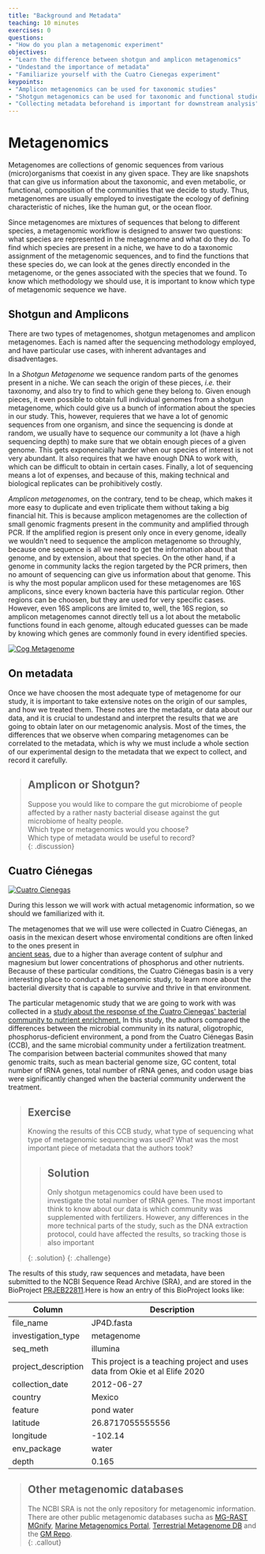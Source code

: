 ```yaml
---
title: "Background and Metadata"
teaching: 10 minutes
exercises: 0
questions:
- "How do you plan a metagenomic experiment"   
objectives:
- "Learn the difference between shotgun and amplicon metagenomics"
- "Undestand the importance of metadata"  
- "Familiarize yourself with the Cuatro Cienegas experiment"
keypoints:    
- "Amplicon metagenomics can be used for taxonomic studies"
- "Shotgun metagenomics can be used for taxonomic and functional studies"  
- "Collecting metadata beforehand is important for downstream analysis"    
---
```


# Metagenomics 
Metagenomes are collections of genomic sequences from various (micro)organisms that
coexist in any given space. They are like snapshots that can give us information 
about the taxonomic, and even metabolic, or functional, composition of the communities 
that we decide to study. Thus, metagenomes are usually employed to investigate the 
ecology of defining characteristic of niches, like the human gut, or the ocean floor. 

Since metagenomes are mixtures of sequences that belong to different species, 
a metagenomic workflow is designed to answer two questions: what species are represented 
in the metagenome and what do they do. To find which species are present in a niche, we have
to do a taxonomic assignment of the metagenomic sequences, and to find the functions that these
species do, we can look at the genes directly enconded in the metagenome, or the genes associated
with the species that we found. To know which methodology we should use, it is important to know which 
type of metagenomic sequence we have. 

## Shotgun and Amplicons    
There are two types of metagenomes, shotgun metagenomes and amplicon metagenomes. Each is named after the sequencing 
methodology employed, and have particular use cases, with inherent advantages and disadventages.

In a *Shotgun Metagenome* we sequence random parts of the genomes present in a niche. We can seach the
origin of these pieces, _i.e._ their taxonomy, and also try to find to which gene they belong to. Given enough 
pieces, it even possible to obtain full individual genomes from a shotgun metagenome, which could
give us a bunch of information about the species in our study. This, however, requieres that we have
a lot of genomic sequences from one organism, and since the sequencing is donde at random, we usually have to
sequence our community a lot (have a high sequencing depth) to make sure that we obtain enough pieces of a
given genome. This gets exponencially harder when our species of interest is not very abundant. It also requires
that we have enough DNA to work with, which can be difficult to obtain in certain cases. Finally, a lot of sequencing 
means a lot of expenses, and because of this, making technical and biological replicates can be prohibitively costly.   

*Amplicon metagenomes*, on the contrary, tend to be cheap, which makes it more easy to duplicate and even triplicate them
without taking a big financial hit. This is because amplicon metagenomes are the collection of small genomic fragments 
present in the community and amplified through PCR. If the amplified region is present only once in every genome, ideally 
we wouldn't need to sequence the amplicon metagenome so throughly, because one sequence is all we need to get the information
about that genome, and by extension, about that species. On the other hand, if a genome in community lacks the region targeted 
by the PCR primers, then no amount of sequencing can give us information about that genome. 
This is why the most popular amplicon used for these metagenomes are 16S amplicons, since every known bacteria have this particular
region. Other regions can be choosen, but they are used for very specific cases. However, even 16S amplicons are limited to, well, the
16S region, so amplicon metagenomes cannot directly tell us a lot about the metabolic functions found in each genome, altough 
educated guesses can be made by knowing which genes are commonly found in every identified species. 

<a href="{{ page.root }}/fig/metagenomic workflow.png">
  <img src="{{ page.root }}/fig/metagenomic workflow.png" alt="Cog Metagenome" />
</a>

## On metadata

Once we have choosen the most adequate type of metagenome for our study, it is important to take extensive notes on the origin of 
our samples, and how we treated them. These notes are the metadata, or data about our data, and it is crucial to undestand
and interpret the results that we are going to obtain later on our metagenomic analysis. Most of the times, the differences
that we observe when comparing metagenomes can be correlated to the metadata, which is why we must include a whole section of our
experimental design to the metadata that we expect to collect, and record it carefully. 

> ## Amplicon or Shotgun? 
>
> Suppose you would like to compare the gut microbiome of people affected by a rather nasty bacterial disease against the gut microbiome of healty people.  
> Which type or metagenomics would you choose?  
> Which type of metadata would be useful to record?  
{: .discussion}


## Cuatro Ciénegas  
<a href="{{ page.root }}/fig/md-01-data-Stromatolites.jpeg">
  <img src="{{ page.root }}/fig/md-01-data-Stromatolites.jpeg" alt="Cuatro Cienegas" />
</a>

During this lesson we will work with actual metagenomic information, so we should we familiarized with it. 

The metagenomes that we will use were collected in Cuatro Ciénegas, an oasis in the mexican desert whose 
enviromental conditions are often linked to the ones present in   
[ancient seas](https://elifesciences.org/articles/38278), due to 
a higher than average content of sulphur and magnesium but lower concentrations of phosphorus and 
other nutrients. Because of these particular conditions, the Cuatro Ciénegas basin is a very interesting
place to conduct a metagenomic study, to learn more about the bacterial diversity that is capable to
survive and thrive in that environment.

The particular metagenomic study that we are going to work with was collected in a
[study about the response of the Cuatro Cienegas' bacterial community to nutrient enrichment.](https://elifesciences.org/articles/49816) 
In this study, the authors compared the differences between the microbial community in its natural, oligotrophic, 
phosphorus-deficient environment, a pond from the Cuatro Ciénegas Basin (CCB), and the same microbial community under a fertilization treatment.
The comparision between bacterial communites showed that many genomic traits, such as mean bacterial genome size, GC content, 
total number of tRNA genes, total number of rRNA genes, and codon usage bias were significantly changed when the bacterial community 
underwent the treatment. 

> ## Exercise 
> 
> Knowing the results of this CCB study, what type of sequencing what type of metagenomic sequencing was used?
> What was the most important piece of metadata that the authors took?
> 
>> ## Solution
>> Only shotgun metagenomics could have been used to investigate the total number of tRNA genes.
>> The most important think to know about our data is which community was supplemented with fertilizers.
>> However, any differences in the more technical parts of the study, such as the DNA extraction protocol,
>> could have affected the results, so tracking those is also important
>> 
> {: .solution}
{: .challenge}

The results of this study, raw sequences and metadata, have been submitted to the NCBI Sequence Read Archive (SRA), 
and are stored in the BioProject [PRJEB22811](https://www.ncbi.nlm.nih.gov/sra/?term=PRJEB22811).Here is how an entry of this BioProject 
looks like:

| Column           | Description                                |
|------------------|--------------------------------------------|
| file_name	          | JP4D.fasta				|
| investigation_type	       | metagenome		|
| seq_meth            | illumina	|
| project_description	        |  This project is a teaching project and uses data from Okie et al Elife 2020			|
| collection_date       | 2012-06-27 |
| country          | Mexico |
| feature         | pond water |
| latitude              | 26.8717055555556	|  
| longitude        | -102.14|  
| env_package  |	water|  
| depth	| 0.165 | 


> ## Other metagenomic databases
> The NCBI SRA is not the only repository for metagenomic information. There are other public metagenomic databases sucha as 
> [MG-RAST](https://www.mg-rast.org/index.html?stay=1)  
> [MGnify](https://www.ebi.ac.uk/metagenomics/), [Marine Metagenomics Portal](https://mmp.sfb.uit.no/), 
> [Terrestrial Metagenome DB](https://webapp.ufz.de/tmdb/) and the [GM Repo](https://gmrepo.humangut.info/home).   
{: .callout}
